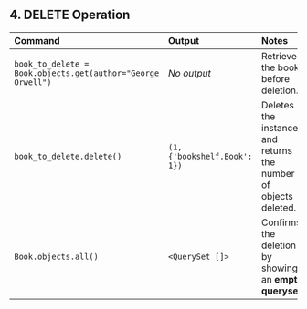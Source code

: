 ## 4. DELETE Operation

| Command | Output | Notes |
| :--- | :--- | :--- |
| `book_to_delete = Book.objects.get(author="George Orwell")` | *No output* | Retrieves the book before deletion. |
| `book_to_delete.delete()` | `(1, {'bookshelf.Book': 1})` | Deletes the instance and returns the number of objects deleted. |
| `Book.objects.all()` | `<QuerySet []>` | Confirms the deletion by showing an **empty queryset**. |